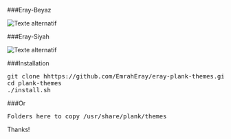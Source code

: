 

###Eray-Beyaz 

![Texte alternatif](http://i.hizliresim.com/ljyj5p.png "Eray-Beyaz")

###Eray-Siyah 

![Texte alternatif](http://i.hizliresim.com/g8A8MQ.png "Eray-Siyah")

###Installation
<pre>
git clone hhttps://github.com/EmrahEray/eray-plank-themes.git
cd plank-themes
./install.sh
</pre>

###Or

<pre>
Folders here to copy /usr/share/plank/themes
</pre>

Thanks!

